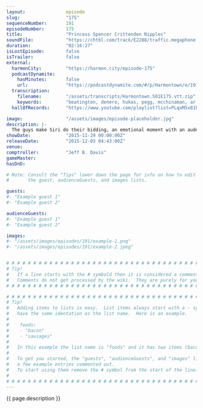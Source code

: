 ```yaml
---
layout:               episode
slug:                 "175"
sequenceNumber:       191
episodeNumber:        175
title:                "Princess Spencer Crittenden Nipples"
soundFile:            "https://chtbl.com/track/E2288/traffic.megaphone.fm/STA7705968922.mp3?updated=1560986309"
duration:             "02:16:27"
isLostEpisode:        false
isTrailer:            false
external:
  harmonCity:         "https://harmon.city/episode-175"
  podcastDynamite:
    hasMinutes:       false
    url:              "https://podcastdynamite.com/#/p/Harmontown/e/191/175"
  transcription:
    filename:         "/assets/transcripts/Harmontown.S01E175.vtt.zip"
    keywords:         "beatington, denero, hukas, pegg, mcchinaman, ar, gage, vernon, fondling, gao, swingy, probed, iwatch, valleys, yen, hyped, siri, cyberware, reims, hyping, raccoons, opium, augmented, pilgrims, jessica"
  hallOfRecords:      "https://www.youtube.com/playlist?list=PLqxM5x81hNObTI8U8xGc_Q6EZf6zFHZus"

image:                "/assets/images/episode-placeholder.jpg"
description: |-
  The guys make Siri do their bidding, an emotional moment with an audeince memeber, Rick and Morty writers playing Shadowrun. Be careful, cause there's snakes out here bitch!
showDate:             "2015-11-29 00:00:00Z"
releaseDate:          "2015-12-03 04:43:00Z"
venue:                
comptroller:          "Jeff B. Davis"
gameMaster:           
hasDnD:               

# Note: Consult the "Tips" lower down the page for info on how to edit
#       the guest, audienceGuests, and images lists.

guests:
#- "Example guest 1"
#- "Example guest 2"

audienceGuests:
#- "Example guest 1"
#- "Example guest 2"

images:
#- "/assets/images/episodes/191/example-1.png"
#- "/assets/images/episodes/191/example-2.jpeg"


# # # # # # # # # # # # # # # # # # # # # # # # # # # # # # # # # # # # # # # # # # # # #
# Tip!
#   If a line starts with the # symbold then it is considered a comment.
#   Comments do not get processed by the wiki.  They are purely for your information.
# # # # # # # # # # # # # # # # # # # # # # # # # # # # # # # # # # # # # # # # # # # # #

# # # # # # # # # # # # # # # # # # # # # # # # # # # # # # # # # # # # # # # # # # # # #
# Tip!
#   Adding items to lists is easy.  List items always start with a - symbol and have
#   have the same identation as the list name.  Here is an example.
#
#    foods:
#    - "bacon"
#    - "sausages"
#
#   In this example the list name is "foods" and it has two items (bacon, and sausages).
#
#   To get you started, the "guests", "audienceGuests", and "images" lists below have
#   a few example entries commented out.
#   To start using them remove the # symbol from the start of the line.
#
# # # # # # # # # # # # # # # # # # # # # # # # # # # # # # # # # # # # # # # # # # # # #
---
```


<!-- The episode description will be rendered here -->
{{ page.description }}

<!-- Add your content BELOW here -->
<!-- vvvvvvvvvvvvvvvvvvvvvvvvvvv -->




<!-- ^^^^^^^^^^^^^^^^^^^^^^^^^^^ -->
<!-- Add your content ABOVE here -->

<!-- The episode gallery will be rendered here -->